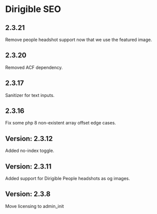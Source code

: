 # Dirigible SEO

## 2.3.21

Remove people headshot support now that we use the featured image.

## 2.3.20

Removed ACF dependency.

## 2.3.17

Sanitizer for text inputs.

## 2.3.16

Fix some php 8 non-existent array offset edge cases.

## Version: 2.3.12

Added no-index toggle.

## Version: 2.3.11

Added support for Dirigible People headshots as og images.

## Version: 2.3.8

Move licensing to admin_init
